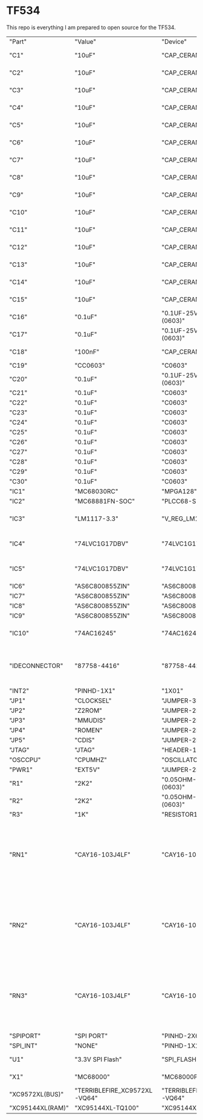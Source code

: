 # TF534

This repo is everything I am prepared to open source for the TF534. 

|                  |                              |                              |                                                                     |                                                                                                  |  
|------------------|------------------------------|------------------------------|---------------------------------------------------------------------|--------------------------------------------------------------------------------------------------|
| "Part"           | "Value"                      | "Device"                     | "Package"                                                           | "Description"                                                                                    |  
| "C1"             | "10uF"                       | "CAP_CERAMIC1206"            | "1206"                                                              | "Ceramic Capacitors"                                                                             |  
| "C2"             | "10uF"                       | "CAP_CERAMIC1206"            | "1206"                                                              | "Ceramic Capacitors"                                                                             |  
| "C3"             | "10uF"                       | "CAP_CERAMIC1206"            | "1206"                                                              | "Ceramic Capacitors"                                                                             |  
| "C4"             | "10uF"                       | "CAP_CERAMIC1206"            | "1206"                                                              | "Ceramic Capacitors"                                                                             |  
| "C5"             | "10uF"                       | "CAP_CERAMIC1206"            | "1206"                                                              | "Ceramic Capacitors"                                                                             |  
| "C6"             | "10uF"                       | "CAP_CERAMIC1206"            | "1206"                                                              | "Ceramic Capacitors"                                                                             |  
| "C7"             | "10uF"                       | "CAP_CERAMIC1206"            | "1206"                                                              | "Ceramic Capacitors"                                                                             |  
| "C8"             | "10uF"                       | "CAP_CERAMIC1206"            | "1206"                                                              | "Ceramic Capacitors"                                                                             |  
| "C9"             | "10uF"                       | "CAP_CERAMIC1206"            | "1206"                                                              | "Ceramic Capacitors"                                                                             |  
| "C10"            | "10uF"                       | "CAP_CERAMIC1206"            | "1206"                                                              | "Ceramic Capacitors"                                                                             |  
| "C11"            | "10uF"                       | "CAP_CERAMIC1206"            | "1206"                                                              | "Ceramic Capacitors"                                                                             |  
| "C12"            | "10uF"                       | "CAP_CERAMIC1206"            | "1206"                                                              | "Ceramic Capacitors"                                                                             |  
| "C13"            | "10uF"                       | "CAP_CERAMIC1206"            | "1206"                                                              | "Ceramic Capacitors"                                                                             |  
| "C14"            | "10uF"                       | "CAP_CERAMIC1206"            | "1206"                                                              | "Ceramic Capacitors"                                                                             |  
| "C15"            | "10uF"                       | "CAP_CERAMIC1206"            | "1206"                                                              | "Ceramic Capacitors"                                                                             |  
| "C16"            | "0.1uF"                      | "0.1UF-25V(+80/-20%)(0603)"  | "0603-CAP"                                                          | "CAP-00810"                                                                                      |  
| "C17"            | "0.1uF"                      | "0.1UF-25V(+80/-20%)(0603)"  | "0603-CAP"                                                          | "CAP-00810"                                                                                      |  
| "C18"            | "100nF"                      | "CAP_CERAMIC1206"            | "1206"                                                              | "Ceramic Capacitors"                                                                             |  
| "C19"            | "CC0603"                     | "C0603"                      | "0603"                                                              |                                                                                                  |   
| "C20"            | "0.1uF"                      | "0.1UF-25V(+80/-20%)(0603)"  | "0603-CAP"                                                          | "CAP-00810"                                                                                      |  
| "C21"            | "0.1uF"                      | "C0603"                      | "0603-CAP"                                                          |                                                                                                  |  
| "C22"            | "0.1uF"                      | "C0603"                      | "0603-CAP"                                                          |                                                                                                  |  
| "C23"            | "0.1uF"                      | "C0603"                      | "0603-CAP"                                                          |                                                                                                  |  
| "C24"            | "0.1uF"                      | "C0603"                      | "0603-CAP"                                                          |                                                                                                  |  
| "C25"            | "0.1uF"                      | "C0603"                      | "0603-CAP"                                                          |                                                                                                  |  
| "C26"            | "0.1uF"                      | "C0603"                      | "0603-CAP"                                                          |                                                                                                  |  
| "C27"            | "0.1uF"                      | "C0603"                      | "0603-CAP"                                                          |                                                                                                  |  
| "C28"            | "0.1uF"                      | "C0603"                      | "0603-CAP"                                                          |                                                                                                  |  
| "C29"            | "0.1uF"                      | "C0603"                      | "0603-CAP"                                                          |                                                                                                  |  
| "C30"            | "0.1uF"                      | "C0603"                      | "0603-CAP"                                                          |                                                                                                  |  
| "IC1"            | "MC68030RC"                  | "MPGA128"                    | "68xxx PROCESSOR"                                                   | "MOTOROLA"                                                                                       |  
| "IC2"            | "MC68881FN-SOC"              | "PLCC68-S"                   | "68xxx PROCESSOR"                                                   | "unknown"                                                                                        |  
| "IC3"            | "LM1117-3.3"                 | "V_REG_LM1117SOT223"         | "SOT223"                                                            | "Voltage Regulator LM1117"                                                                       |  
| "IC4"            | "74LVC1G17DBV"               | "74LVC1G17DBV"               | "SOT23-5"                                                           | "Single Schmitt-Trigger Buffer"                                                                  |  
| "IC5"            | "74LVC1G17DBV"               | "74LVC1G17DBV"               | "SOT23-5"                                                           | "Single Schmitt-Trigger Buffer"                                                                  |  
| "IC6"            | "AS6C800855ZIN"              | "AS6C800855ZIN"              | "TSOP44-II"                                                         |                                                                                                  |  
| "IC7"            | "AS6C800855ZIN"              | "AS6C800855ZIN"              | "TSOP44-II"                                                         |                                                                                                  |  
| "IC8"            | "AS6C800855ZIN"              | "AS6C800855ZIN"              | "TSOP44-II"                                                         |                                                                                                  |  
| "IC9"            | "AS6C800855ZIN"              | "AS6C800855ZIN"              | "TSOP44-II"                                                         |                                                                                                  |  
| "IC10"           | "74AC16245"                  | "74AC16245"                  | "SSOP48DL"                                                          | "16-bit BUS TRANSCEIVER, 3-state"                                                                |  
| "IDECONNECTOR"   | "87758-4416"                 | "87758-4416"                 | "87758-4416"                                                        | "44 Pin - 2mm Dual Row Single Wafer, Vertical T/H HDR"                                           |  
| "INT2"           | "PINHD-1X1"                  | "1X01"                       | "PIN HEADER"                                                        |                                                                                                  |  
| "JP1"            | "CLOCKSEL"                   | "JUMPER-3PTH"                | "1X03"                                                              |                                                                                                  |  
| "JP2"            | "Z2ROM"                      | "JUMPER-2PTH"                | "1X02"                                                              | "Jumper"                                                                                         |  
| "JP3"            | "MMUDIS"                     | "JUMPER-2PTH"                | "1X02"                                                              | "Jumper"                                                                                         |  
| "JP4"            | "ROMEN"                      | "JUMPER-2PTH"                | "1X02"                                                              | "Jumper"                                                                                         |  
| "JP5"            | "CDIS"                       | "JUMPER-2PTH"                | "1X02"                                                              | "Jumper"                                                                                         |  
| "JTAG"           | "JTAG"                       | "HEADER-1X6ROUND"            | "1X06_ROUND"                                                        | "PIN HEADER"                                                                                     |  
| "OSCCPU"         | "CPUMHZ"                     | "OSCILLATOR"                 | "OSC_7X5MM"                                                         | "Oscillators"                                                                                    |  
| "PWR1"           | "EXT5V"                      | "JUMPER-2PTH"                | "1X02"                                                              | "Jumper"                                                                                         |  
| "R1"             | "2K2"                        | "0.05OHM-1/5W-1%(0603)"      | "0603"                                                              | "RES-12535"                                                                                      |  
| "R2"             | "2K2"                        | "0.05OHM-1/5W-1%(0603)"      | "0603"                                                              | "RES-12535"                                                                                      |  
| "R3"             | "1K"                         | "RESISTOR1206"               | "1206"                                                              | "Resistors"                                                                                      |  
| "RN1"            | "CAY16-103J4LF"              | "CAY16-103J4LF"              | "RESCAXE80P320X160-8N"                                              | "Res Thick Film Array 10K Ohm 5% 200ppm/C ISOL Molded 8-Pin 1206(4 X 0603) Convex SMD Paper T/R" |  
| "RN2"            | "CAY16-103J4LF"              | "CAY16-103J4LF"              | "RESCAXE80P320X160-8N"                                              | "Res Thick Film Array 10K Ohm 5% 200ppm/C ISOL Molded 8-Pin 1206(4 X 0603) Convex SMD Paper T/R" |  
| "RN3"            | "CAY16-103J4LF"              | "CAY16-103J4LF"              | "RESCAXE80P320X160-8N"                                              | "Res Thick Film Array 10K Ohm 5% 200ppm/C ISOL Molded 8-Pin 1206(4 X 0603) Convex SMD Paper T/R" |  
| "SPIPORT"        | "SPI PORT"                   | "PINHD-2X6"                  | "2X06"                                                              | "PIN HEADER"                                                                                     |  
| "SPI_INT"        | "NONE"                       | "PINHD-1X1"                  | "1X01"                                                              | "PIN HEADER"                                                                                     |  
| "U1"             | "3.3V SPI Flash"             | "SPI_FLASH-X25XXSMD"         | "SO08"                                                              | "32M Serial Flash Memory"                                                                        |  
| "X1"             | "MC68000"                    | "MC68000P"                   | "DIL64"                                                             | "68xxx PROCESSOR"                                                                                |  
| "XC9572XL(BUS)"  | "TERRIBLEFIRE_XC9572XL-VQ64" | "TERRIBLEFIRE_XC9572XL-VQ64" | "VQ64"                                                              |                                                                                                  |  
| "XC95144XL(RAM)" | "XC95144XL-TQ100"            | "XC95144XL-TQ100"            | "TQFP100"                                                           |                                                                                                  |  

